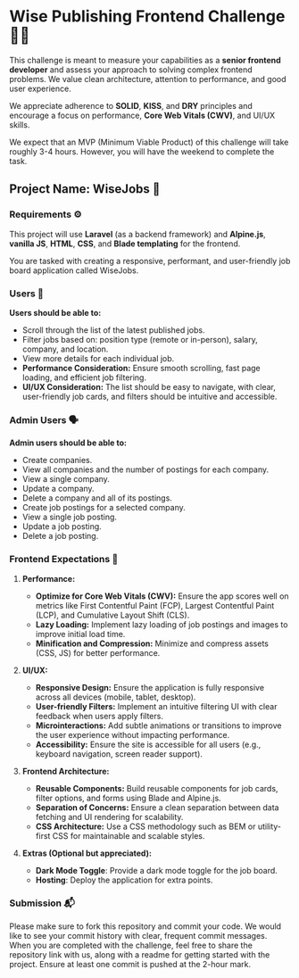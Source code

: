 # Wise Publishing Frontend Challenge 👨‍💻

This challenge is meant to measure your capabilities as a **senior frontend developer** and assess your approach to solving complex frontend problems. We value clean architecture, attention to performance, and good user experience.

We appreciate adherence to **SOLID**, **KISS**, and **DRY** principles and encourage a focus on performance, **Core Web Vitals (CWV)**, and UI/UX skills.

We expect that an MVP (Minimum Viable Product) of this challenge will take roughly 3-4 hours. However, you will have the weekend to complete the task. 

## Project Name: **WiseJobs** 🦉

### Requirements ⚙️

This project will use **Laravel** (as a backend framework) and **Alpine.js**, **vanilla JS**, **HTML**, **CSS**, and **Blade templating** for the frontend.

You are tasked with creating a responsive, performant, and user-friendly job board application called WiseJobs.

### Users 👥

**Users should be able to:**
- Scroll through the list of the latest published jobs.
- Filter jobs based on: position type (remote or in-person), salary, company, and location.
- View more details for each individual job.
- **Performance Consideration:** Ensure smooth scrolling, fast page loading, and efficient job filtering.
- **UI/UX Consideration:** The list should be easy to navigate, with clear, user-friendly job cards, and filters should be intuitive and accessible.

### Admin Users 🗣️

**Admin users should be able to:**
- Create companies.
- View all companies and the number of postings for each company.
- View a single company.
- Update a company.
- Delete a company and all of its postings.
- Create job postings for a selected company.
- View a single job posting.
- Update a job posting.
- Delete a job posting.
  
### Frontend Expectations 🤘

1. **Performance:**
   - **Optimize for Core Web Vitals (CWV):** Ensure the app scores well on metrics like First Contentful Paint (FCP), Largest Contentful Paint (LCP), and Cumulative Layout Shift (CLS).
   - **Lazy Loading:** Implement lazy loading of job postings and images to improve initial load time.
   - **Minification and Compression:** Minimize and compress assets (CSS, JS) for better performance.

2. **UI/UX:**
   - **Responsive Design:** Ensure the application is fully responsive across all devices (mobile, tablet, desktop).
   - **User-friendly Filters:** Implement an intuitive filtering UI with clear feedback when users apply filters.
   - **Microinteractions:** Add subtle animations or transitions to improve the user experience without impacting performance.
   - **Accessibility:** Ensure the site is accessible for all users (e.g., keyboard navigation, screen reader support).

3. **Frontend Architecture:**
   - **Reusable Components:** Build reusable components for job cards, filter options, and forms using Blade and Alpine.js.
   - **Separation of Concerns:** Ensure a clean separation between data fetching and UI rendering for scalability.
   - **CSS Architecture:** Use a CSS methodology such as BEM or utility-first CSS for maintainable and scalable styles.

4. **Extras (Optional but appreciated):**
   - **Dark Mode Toggle**: Provide a dark mode toggle for the job board.
   - **Hosting**: Deploy the application for extra points.

### Submission 📬

Please make sure to fork this repository and commit your code. We would like to see your commit history with clear, frequent commit messages. When you are completed with the challenge, feel free to share the repository link with us, along with a readme for getting started with the project. Ensure at least one commit is pushed at the 2-hour mark.
